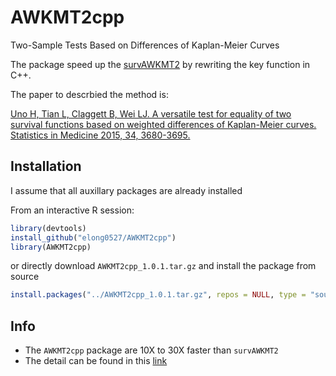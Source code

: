 AWKMT2cpp
=========

Two-Sample Tests Based on Differences of Kaplan-Meier Curves

The package speed up the [survAWKMT2](https://CRAN.R-project.org/package=survAWKMT2) by rewriting the key function in C++. 

The paper to descrbied the method is:

[Uno H, Tian L, Claggett B, Wei LJ. A versatile test for equality of two survival functions based on weighted differences of Kaplan-Meier curves. Statistics in Medicine 2015, 34, 3680-3695.](http://onlinelibrary.wiley.com/doi/10.1002/sim.6591/abstract)

## Installation 

I assume that all auxillary packages are already installed

From an interactive R session:

```r
library(devtools)
install_github("elong0527/AWKMT2cpp")
library(AWKMT2cpp)
```

or directly download `AWKMT2cpp_1.0.1.tar.gz` and install the package from source

```r
install.packages("../AWKMT2cpp_1.0.1.tar.gz", repos = NULL, type = "source")
```
## Info

* The `AWKMT2cpp` package are 10X to 30X faster than `survAWKMT2`  
* The detail can be found in this [link](test_code/Validate_code.md)
